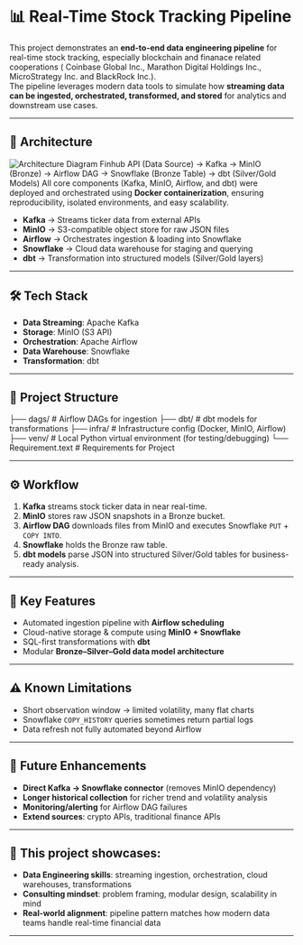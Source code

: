# 📊 Real-Time Stock Tracking Pipeline  

This project demonstrates an **end-to-end data engineering pipeline** for real-time stock tracking, especially blockchain and finanace related cooperations ( Coinbase Global Inc., Marathon Digital Holdings Inc., MicroStrategy Inc. and BlackRock Inc.).  
The pipeline leverages modern data tools to simulate how **streaming data can be ingested, orchestrated, transformed, and stored** for analytics and downstream use cases.  

---

## 🚀 Architecture  

![Architecture Diagram](./assets/architecture_diagram.png)
Finhub API (Data Source) → Kafka → MinIO (Bronze) → Airflow DAG → Snowflake (Bronze Table) → dbt (Silver/Gold Models)
All core components (Kafka, MinIO, Airflow, and dbt) were deployed and orchestrated using **Docker containerization**, ensuring reproducibility, isolated environments, and easy scalability.

- **Kafka** → Streams ticker data from external APIs  
- **MinIO** → S3-compatible object store for raw JSON files  
- **Airflow** → Orchestrates ingestion & loading into Snowflake  
- **Snowflake** → Cloud data warehouse for staging and querying  
- **dbt** → Transformation into structured models (Silver/Gold layers)  

---

## 🛠️ Tech Stack  

- **Data Streaming**: Apache Kafka  
- **Storage**: MinIO (S3 API)  
- **Orchestration**: Apache Airflow  
- **Data Warehouse**: Snowflake  
- **Transformation**: dbt  

---

## 📂 Project Structure  

├── dags/            # Airflow DAGs for ingestion
├── dbt/             # dbt models for transformations
├── infra/           # Infrastructure config (Docker, MinIO, Airflow)
├── venv/            # Local Python virtual environment (for testing/debugging)
└── Requirement.text        # Requirements for Project 


---

## ⚙️ Workflow  

1. **Kafka** streams stock ticker data in near real-time.  
2. **MinIO** stores raw JSON snapshots in a Bronze bucket.  
3. **Airflow DAG** downloads files from MinIO and executes Snowflake `PUT` + `COPY INTO`.  
4. **Snowflake** holds the Bronze raw table.  
5. **dbt models** parse JSON into structured Silver/Gold tables for business-ready analysis.  

---

## 📌 Key Features  

- Automated ingestion pipeline with **Airflow scheduling**  
- Cloud-native storage & compute using **MinIO + Snowflake**  
- SQL-first transformations with **dbt**  
- Modular **Bronze–Silver–Gold data model architecture**  

---

## ⚠️ Known Limitations  

- Short observation window → limited volatility, many flat charts  
- Snowflake `COPY_HISTORY` queries sometimes return partial logs  
- Data refresh not fully automated beyond Airflow  

---

## 🔮 Future Enhancements  
 
- **Direct Kafka → Snowflake connector** (removes MinIO dependency)  
- **Longer historical collection** for richer trend and volatility analysis  
- **Monitoring/alerting** for Airflow DAG failures  
- **Extend sources**: crypto APIs, traditional finance APIs  

---

## 🎯 This project showcases:  

- **Data Engineering skills**: streaming ingestion, orchestration, cloud warehouses, transformations  
- **Consulting mindset**: problem framing, modular design, scalability in mind  
- **Real-world alignment**: pipeline pattern matches how modern data teams handle real-time financial data  

---


